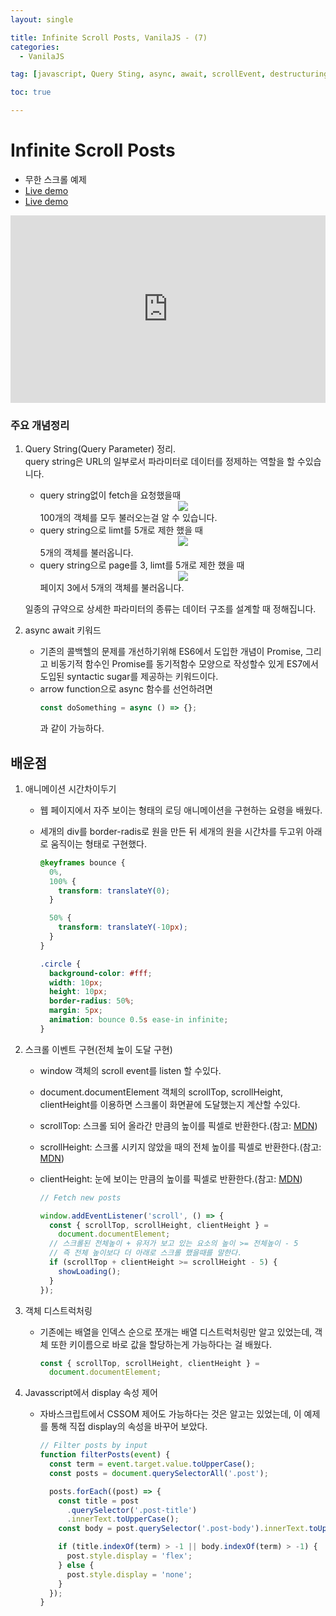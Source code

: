 ```yaml
---
layout: single

title: Infinite Scroll Posts, VanilaJS - (7)
categories:
  - VanilaJS

tag: [javascript, Query Sting, async, await, scrollEvent, destructuring]

toc: true

---
```

# Infinite Scroll Posts

- 무한 스크롤 예제
- <a href='https://codepen.io/kim7720/pen/vYdpYjB'>Live demo</a>
- <a href='https://github.com/bo-oseng/vanilla_javascript_pratice_projects/tree/main/Infinite%20Scroll%20Posts'>Live demo</a>

<iframe height="300" style="width: 100%;" scrolling="no" title="Infinite Scroll Posts" src="https://codepen.io/kim7720/embed/vYdpYjB?default-tab=html%2Cresult" frameborder="no" loading="lazy" allowtransparency="true" allowfullscreen="true">
  See the Pen <a href="https://codepen.io/kim7720/pen/vYdpYjB">
  Infinite Scroll Posts</a> by KimBosung (<a href="https://codepen.io/kim7720">@kim7720</a>)
  on <a href="https://codepen.io">CodePen</a>.
</iframe>

### 주요 개념정리

1. Query String(Query Parameter) 정리.  
    query string은 URL의 일부로서 파라미터로 데이터를 정제하는 역할을 할 수있습니다.

   - query string없이 fetch을 요청했을때
      <center>
          <img src='https://user-images.githubusercontent.com/94548914/170534748-4188fe4b-fd75-40ea-806d-5b9a67663efe.jpg'>
      </center>
     100개의 객체를 모두 불러오는걸 알 수 있습니다.
   - query string으로 limt를 5개로 제한 했을 때
      <center>
          <img src='https://user-images.githubusercontent.com/94548914/170535055-ba462a48-58d3-406e-a468-9b6eb1a0dd75.jpg'>
      </center>
      5개의 객체를 불러옵니다.
   - query string으로 page를 3, limt를 5개로 제한 했을 때
     <center>
         <img src='https://user-images.githubusercontent.com/94548914/170535729-53e0fac5-bbf6-42c4-8407-6f58771668c3.JPG'>
     </center>
     페이지 3에서 5개의 객체를 불러옵니다.
   일종의 규약으로 상세한 파라미터의 종류는 데이터 구조를 설계할 때 정해집니다.

2. async await 키워드
   - 기존의 콜백헬의 문제를 개선하기위해 ES6에서 도입한 개념이 Promise, 그리고 비동기적 함수인 Promise를 동기적함수 모양으로 작성할수 있게 ES7에서 도입된 syntactic sugar를 제공하는 키워드이다.
   - arrow function으로 async 함수를 선언하려면
     ```javascript
     const doSomething = async () => {};
     ```
     과 같이 가능하다.

## 배운점

1.  애니메이션 시간차이두기

    - 웹 페이지에서 자주 보이는 형태의 로딩 애니메이션을 구현하는 요령을 배웠다.
    - 세개의 div를 border-radis로 원을 만든 뒤 세개의 원을 시간차를 두고위 아래로 움직이는 형태로 구현했다.

      ```css
      @keyframes bounce {
        0%,
        100% {
          transform: translateY(0);
        }

        50% {
          transform: translateY(-10px);
        }
      }

      .circle {
        background-color: #fff;
        width: 10px;
        height: 10px;
        border-radius: 50%;
        margin: 5px;
        animation: bounce 0.5s ease-in infinite;
      }
      ```

2.  스크롤 이벤트 구현(전체 높이 도달 구현)

    - window 객체의 scroll event를 listen 할 수있다.
    - document.documentElement 객체의 scrollTop, scrollHeight, clientHeight를 이용하면 스크롤이 화면끝에 도달했는지 계산할 수있다.
    - scrollTop: 스크롤 되어 올라간 만큼의 높이를 픽셀로 반환한다.(참고: [MDN](https://developer.mozilla.org/en-US/docs/Web/API/Element/scrollTop))
    - scrollHeight: 스크롤 시키지 않았을 때의 전체 높이를 픽셀로 반환한다.(참고: [MDN](https://developer.mozilla.org/ko/docs/Web/API/Element/scrollHeight))
    - clientHeight: 눈에 보이는 만큼의 높이를 픽셀로 반환한다.(참고: [MDN](https://developer.mozilla.org/ko/docs/Web/API/Element/clientHeight))

      ```javascript
      // Fetch new posts

      window.addEventListener('scroll', () => {
        const { scrollTop, scrollHeight, clientHeight } =
          document.documentElement;
        // 스크롤된 전체높이 + 유저가 보고 있는 요소의 높이 >= 전체높이 - 5
        // 즉 전체 높이보다 더 아래로 스크롤 했을때를 말한다.
        if (scrollTop + clientHeight >= scrollHeight - 5) {
          showLoading();
        }
      });
      ```

3.  객체 디스트럭처링
    - 기존에는 배열을 인덱스 순으로 쪼개는 배열 디스트럭처링만 알고 있었는데, 객체 또한 키이름으로 바로 값을 할당하는게 가능하다는 걸 배웠다.
      ```javascript
      const { scrollTop, scrollHeight, clientHeight } =
        document.documentElement;
      ```
4.  Javasscript에서 display 속성 제어

    - 자바스크립트에서 CSSOM 제어도 가능하다는 것은 알고는 있었는데, 이 예제를 통해 직접 display의 속성을 바꾸어 보았다.

      ```javascript
      // Filter posts by input
      function filterPosts(event) {
        const term = event.target.value.toUpperCase();
        const posts = document.querySelectorAll('.post');

        posts.forEach((post) => {
          const title = post
            .querySelector('.post-title')
            .innerText.toUpperCase();
          const body = post.querySelector('.post-body').innerText.toUpperCase();

          if (title.indexOf(term) > -1 || body.indexOf(term) > -1) {
            post.style.display = 'flex';
          } else {
            post.style.display = 'none';
          }
        });
      }
      ```

